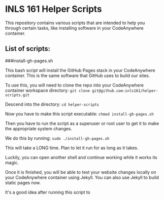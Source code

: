 # INLS 161 Helper Scripts

This repository contains various scripts that are intended to help you through certain tasks, like installing software in your CodeAnywhere container. 

## List of scripts:

###install-gh-pages.sh

This bash script will install the GitHub Pages stack in your CodeAnywhere container. 
This is the same software that GitHub uses to build our sites. 

To use this, you will need to clone the repo into your CodeAnywhere container workspace directory: `git clone git@github.com:inls161/helper-scripts.git`

Descend into the directory: `cd helper-scripts`

Now you have to make this script executable: `chmod install-gh-pages.sh`

Then you have to run the script as a superuser or root user to get it to make the appropriate system changes. 

We do this by running: `sudo ./install-gh-pages.sh`

This will take a LONG time. Plan to let it run for as long as it takes. 

Luckily, you can open another shell and continue working while it works its magic. 

Once it is finished, you will be able to test your website changes locally on your CodeAnywhere container using Jekyll. 
You can also use Jekyll to build static pages now. 

It's a good idea after running this script to 
